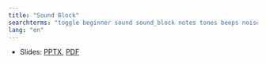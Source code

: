 ```yaml
---
title: "Sound Block"
searchterms: "toggle beginner sound sound_block notes tones beeps noises rsf"
lang: "en"
---
```

 <ul>
 <li class="ng-binding">Slides:
 <a href="ProgrammingLessons/beginner/SoundBlock.pptx">PPTX</a>,
 <a href="ProgrammingLessons/beginner/SoundBlock.pdf">PDF</a>
 </li>
 </ul>
